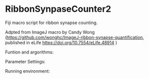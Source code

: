 # RibbonSynpaseCounter2
Fiji macro script for ribbon synapse counting.

Adpted from ImageJ macro by Candy Wong (https://github.com/wonghc/ImageJ-ribbon-synapse-quantification, published in eLife https://doi.org/10.7554/eLife.48914 )

Funtion and argorithms:

Parameter Settings:

Running environment:
